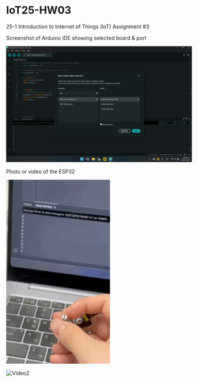 # IoT25-HW03
25-1 Introduction to Internet of Things (IoT) Assignment #3

Screenshot of Arduino IDE showing selected board & port

![Photo](Assignment3.png)


Photo or video of the ESP32

![Video](Assignment3.GIF)

![Video2](Assignment3-1.gif)
